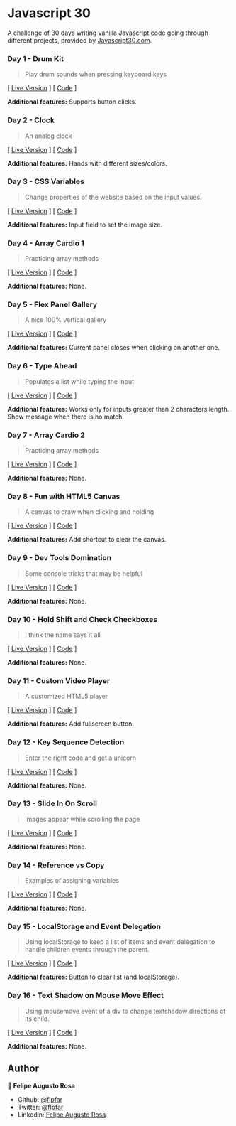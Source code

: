 # Javascript 30

A challenge of 30 days writing vanilla Javascript code going through different projects, provided by [Javascript30.com](https://javascript30.com/).

### Day 1 - Drum Kit
> Play drum sounds when pressing keyboard keys

[ [Live Version](https://raw.githack.com/flpfar/javascript-30/master/drum-kit/index.html) ] [ 
[Code](/drum-kit) ]

**Additional features:** Supports button clicks.

### Day 2 - Clock
> An analog clock

[ [Live Version](https://raw.githack.com/flpfar/javascript-30/master/clock/index.html) ] [ 
[Code](/clock) ]

**Additional features:** Hands with different sizes/colors.

### Day 3 - CSS Variables
> Change properties of the website based on the input values.

[ [Live Version](https://raw.githack.com/flpfar/javascript-30/master/css-variables/index.html) ] [ 
[Code](/css-variables) ]

**Additional features:** Input field to set the image size.

### Day 4 - Array Cardio 1
> Practicing array methods

[ [Live Version](https://raw.githack.com/flpfar/javascript-30/master/array-cardio-1/index.html) ] [ 
[Code](/array-cardio-1) ]

**Additional features:** None.

### Day 5 - Flex Panel Gallery
> A nice 100% vertical gallery

[ [Live Version](https://raw.githack.com/flpfar/javascript-30/master/flex-panel-gallery/index.html) ] [ 
[Code](/flex-panel-gallery) ]

**Additional features:** Current panel closes when clicking on another one.

### Day 6 - Type Ahead
> Populates a list while typing the input

[ [Live Version](https://raw.githack.com/flpfar/javascript-30/master/type-ahead/index.html) ] [ 
[Code](/type-ahead) ]

**Additional features:** Works only for inputs greater than 2 characters length. Show message when there is no match.

### Day 7 - Array Cardio 2
> Practicing array methods

[ [Live Version](https://raw.githack.com/flpfar/javascript-30/master/array-cardio-2/index.html) ] [ 
[Code](/array-cardio-2) ]

**Additional features:** None.

### Day 8 - Fun with HTML5 Canvas
> A canvas to draw when clicking and holding

[ [Live Version](https://raw.githack.com/flpfar/javascript-30/master/fun-with-canvas/index.html) ] [ 
[Code](/fun-with-canvas) ]

**Additional features:** Add shortcut to clear the canvas.

### Day 9 - Dev Tools Domination
> Some console tricks that may be helpful

[ [Live Version](https://raw.githack.com/flpfar/javascript-30/master/dev-tools/index.html) ] [ 
[Code](/dev-tools) ]

**Additional features:** None.

### Day 10 - Hold Shift and Check Checkboxes
> I think the name says it all

[ [Live Version](https://raw.githack.com/flpfar/javascript-30/master/hold-shift-checkboxes/index.html) ] [ 
[Code](/hold-shift-checkboxes) ]

**Additional features:** None.

### Day 11 - Custom Video Player
> A customized HTML5 player

[ [Live Version](https://raw.githack.com/flpfar/javascript-30/master/custom-video-player/index.html) ] [ 
[Code](/custom-video-player) ]

**Additional features:** Add fullscreen button.

### Day 12 - Key Sequence Detection
> Enter the right code and get a unicorn

[ [Live Version](https://raw.githack.com/flpfar/javascript-30/master/key-sequence-detection/index.html) ] [ 
[Code](/key-sequence-detection) ]

**Additional features:** None.

### Day 13 - Slide In On Scroll
> Images appear while scrolling the page

[ [Live Version](https://raw.githack.com/flpfar/javascript-30/master/slide-in-on-scroll/index.html) ] [ 
[Code](/slide-in-on-scroll) ]

**Additional features:** None.

### Day 14 - Reference vs Copy
> Examples of assigning variables

[ [Live Version](https://raw.githack.com/flpfar/javascript-30/master/reference-vs-copy/index.html) ] [ 
[Code](/reference-vs-copy) ]

**Additional features:** None.

### Day 15 - LocalStorage and Event Delegation
> Using localStorage to keep a list of items and event delegation to handle children events through the parent.

[ [Live Version](https://raw.githack.com/flpfar/javascript-30/master/local-storage/index.html) ] [ 
[Code](/local-storage) ]

**Additional features:** Button to clear list (and localStorage).

### Day 16 - Text Shadow on Mouse Move Effect
> Using mousemove event of a div to change textshadow directions of its child.

[ [Live Version](https://raw.githack.com/flpfar/javascript-30/master/mouse-move-shadow/index.html) ] [ 
[Code](/mouse-move-shadow) ]

**Additional features:** None.

## Author

👤 **Felipe Augusto Rosa**

- Github: [@flpfar](https://github.com/flpfar)
- Twitter: [@flpfar](https://twitter.com/flpfar)
- Linkedin: [Felipe Augusto Rosa](https://www.linkedin.com/in/felipe-augusto-rosa/)